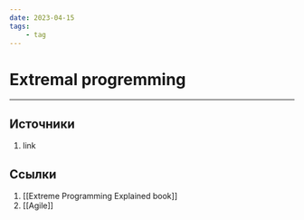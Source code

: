 ```yaml
---
date: 2023-04-15
tags:
    - tag
---
```

# Extremal progremming

---

## Источники

1. link

## Ссылки

1. [[Extreme Programming Explained book]]
1. [[Agile]]
